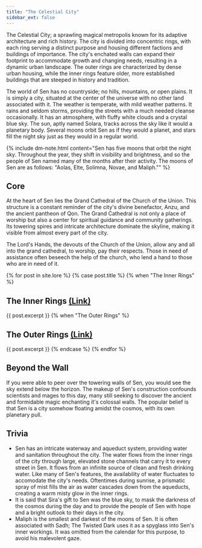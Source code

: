 ```yaml
---
title: "The Celestial City"
sidebar_ext: false
---
```


The Celestial City; a sprawling magical metropolis known for its adaptive architecture and rich history. The city is divided into concentric rings, with each ring serving a distinct purpose and housing different factions and buildings of importance. The city's enchated walls can expand their footprint to accommodate growth and changing needs, resulting in a dynamic urban landscape. The outer rings are characterized by dense urban housing, while the inner rings feature older, more established buildings that are steeped in history and tradition.

<!--more-->

The world of Sen has no countryside; no hills, mountains, or open plains. It is simply a city, situated at the center of the universe with no other land associated with it. The weather is temperate, with mild weather patterns. It rains and seldom storms, providing the streets with a much needed cleanse occasionally. It has an atmosphere, with fluffy white clouds and a crystal blue sky. The sun, aptly named Solara, tracks across the sky like it would a planetary body. Several moons orbit Sen as if they would a planet, and stars fill the night sky just as they would in a regular world. 

{% include dm-note.html content="Sen has five moons that orbit the night sky. Throughout the year, they shift in visibility and brightness, and so the people of Sen named many of the months after their activity. The moons of Sen are as follows: \"Aolas, Elte, Solimna, Novae, and Maliph.\"" %}

## Core

At the heart of Sen lies the Grand Cathedral of the Church of the Union. This structure is a constant reminder of the city's divine benefactor, Anzu, and the ancient pantheon of Qon. The Grand Cathedral is not only a place of worship but also a center for spiritual guidance and community gatherings. Its towering spires and intricate architecture dominate the skyline, making it visible from almost every part of the city. 

The Lord's Hands, the devouts of the Church of the Union, allow any and all into the grand cathedral, to worship, pay their respects. Those in need of assistance often beseech the help of the church, who lend a hand to those who are in need of it. 

{% for post in site.lore %}
{% case post.title %}
{% when "The Inner Rings" %}
<h2 id="the-inner-ring">The Inner Rings <a href="/sen/lore/the-inner-rings">(Link)</a></h2>{{ post.excerpt }}
{% when "The Outer Rings" %}
<h2 id="the-outer-ring">The Outer Rings <a href="/sen/lore/the-outer-rings">(Link)</a></h2>{{ post.excerpt }}
{% endcase %}
{% endfor %}

## Beyond the Wall
If you were able to peer over the towering walls of Sen, you would see the sky extend below the horizon. The makeup of Sen's construction confounds scientists and mages to this day, many still seeking to discover the ancient and formidable magic enchanting it's colossal walls. The popular belief is that Sen is a city somehow floating amidst the cosmos, with its own planetary pull.

## Trivia
- Sen has an intricate waterway and aqueduct system, providing water and sanitation throughout the city. The water flows from the inner rings of the city through large, elevated stone channels that carry it to every street in Sen. It flows from an infinite source of clean and fresh drinking water. Like many of Sen's features, the availability of water fluctuates to accomodate the city's needs. Oftentimes during sunrise, a prismatic spray of mist fills the air as water cascades down from the aqueducts, creating a warm misty glow in the inner rings.
- It is said that Sira's gift to Sen was the blue sky, to mask the darkness of the cosmos during the day and to provide the people of Sen with hope and a bright outlook to their days in the city. 
- Maliph is the smallest and darkest of the moons of Sen. It is often associated with Sadh; The Twisted Dark uses it as a spyglass into Sen's inner workings. It was omitted from the calendar for this purpose, to avoid his malevolent gaze.
